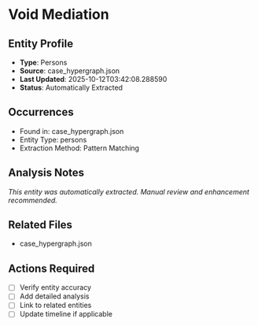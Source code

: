 # Void Mediation

## Entity Profile
- **Type**: Persons
- **Source**: case_hypergraph.json
- **Last Updated**: 2025-10-12T03:42:08.288590
- **Status**: Automatically Extracted

## Occurrences
- Found in: case_hypergraph.json
- Entity Type: persons
- Extraction Method: Pattern Matching

## Analysis Notes
*This entity was automatically extracted. Manual review and enhancement recommended.*

## Related Files
- case_hypergraph.json

## Actions Required
- [ ] Verify entity accuracy
- [ ] Add detailed analysis
- [ ] Link to related entities
- [ ] Update timeline if applicable
